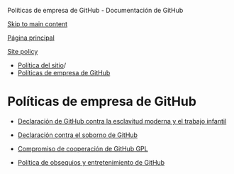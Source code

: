 Políticas de empresa de GitHub - Documentación de GitHub

[Skip to main content](#main-content)

[Página principal](/es)

[Site policy](/es/site-policy)

* [Política del sitio](/es/site-policy)/
* [Políticas de empresa de GitHub](/es/site-policy/github-company-policies)

Políticas de empresa de GitHub
==========

* [Declaración de GitHub contra la esclavitud moderna y el trabajo infantil](/es/site-policy/github-company-policies/github-statement-against-modern-slavery-and-child-labor)

* [Declaración contra el soborno de GitHub](/es/site-policy/github-company-policies/github-anti-bribery-statement)

* [Compromiso de cooperación de GitHub GPL](/es/site-policy/github-company-policies/github-gpl-cooperation-commitment)

* [Política de obsequios y entretenimiento de GitHub](/es/site-policy/github-company-policies/github-gifts-and-entertainment-policy)
